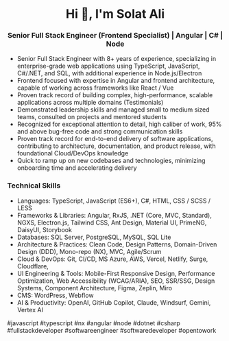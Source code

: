 <h1 align="center">Hi 👋, I'm Solat Ali</h1>
<h3 align="center">Senior Full Stack Engineer (Frontend Specialist) | Angular | C# | Node </h3>

- Senior Full Stack Engineer with 8+ years of experience, specializing in enterprise-grade web applications using TypeScript, JavaScript, C#/.NET, and SQL, with additional experience in Node.js/Electron <br/>
- Frontend focused with expertise in Angular and frontend architecture, capable of working across frameworks like React / Vue
- Proven track record of building complex, high-performance, scalable applications across multiple domains (Testimonials)
- Demonstrated leadership skills and managed small to medium sized teams, consulted on projects and mentored students
- Recognized for exceptional attention to detail, high caliber of work, 95% and above bug-free code and strong communication skills
- Proven track record for end-to-end delivery of software applications, contributing to architecture, documentation, and product release, with foundational Cloud/DevOps knowledge
- Quick to ramp up on new codebases and technologies, minimizing onboarding time and accelerating delivery

<h3>Technical Skills </h3>

- Languages: TypeScript, JavaScript (ES6+), C#, HTML, CSS / SCSS / LESS
- Frameworks & Libraries: Angular, RxJS, .NET (Core, MVC, Standard), NGXS, Electron.js, Tailwind CSS, Ant Design, Material UI, PrimeNG, DaisyUI, Storybook
- Databases: SQL Server, PostgreSQL, MySQL, SQL Lite 
- Architecture & Practices: Clean Code, Design Patterns, Domain-Driven Design (DDD), Mono-repo (NX), MVC, Agile/Scrum
- Cloud & DevOps: Git, CI/CD, MS Azure, AWS, Vercel, Netlify, Surge, Cloudflare, 
- UI Engineering & Tools: Mobile-First Responsive Design, Performance Optimization, Web Accessibility (WCAG/ARIA), SEO, SSR/SSG, Design Systems, Component Architecture, Figma, Zeplin, Miro 
- CMS: WordPress, Webflow
- AI & Productivity: OpenAI, GitHub Copilot, Claude, Windsurf, Gemini, Vertex AI

#javascript #typescript #nx #angular #node #dotnet #csharp #fullstackdeveloper #softwareengineer #softwaredeveloper #opentowork
